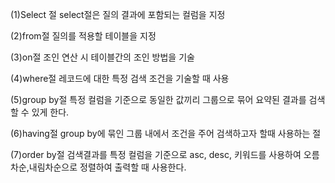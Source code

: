 
(1)Select 절
select절은 질의 결과에 포함되는 컬럼을 지정

(2)from절
질의를 적용할 테이블을 지정

(3)on절
조인 연산 시 테이블간의 조인 방법을 기술

(4)where절
레코드에 대한 특정 검색 조건을 기술할 때 사용

(5)group by절
특정 컬럼을 기준으로 동일한 값끼리 그룹으로 묶어 요약된 결과를 검색할 수 있게 한다.

(6)having절
group by에 묶인 그룹 내에서 조건을 주어 검색하고자 할때 사용하는 절

(7)order by절
검색결과를 특정 컬럼을 기준으로 asc, desc, 키워드를 사용하여 오름차순,내림차순으로 정렬하여 출력할 때 사용한다.

